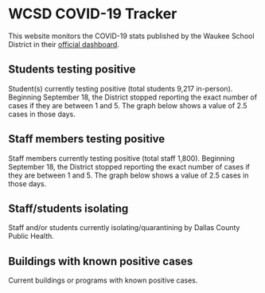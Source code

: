 # WCSD COVID-19 Tracker

This website monitors the COVID-19 stats published by the Waukee School District in their [official dashboard](https://waukeeschools.org/rtl/covid-19-information-for-families/).


## Students testing positive

Student(s) currently testing positive (total students 9,217 in-person). Beginning September 18, the District stopped
reporting the exact number of cases if they are between 1 and 5. The graph below shows a value of 2.5 cases in
those days.

<div id="data-students"></div>


## Staff members testing positive

Staff members currently testing positive (total staff 1,800). Beginning September 18, the District stopped
reporting the exact number of cases if they are between 1 and 5. The graph below shows a value of 2.5 cases in
those days.

<div id="data-staff"></div>


## Staff/students isolating

Staff and/or students currently isolating/quarantining by Dallas County Public Health.

<div id="data-isolating"></div>


## Buildings with known positive cases

Current buildings or programs with known positive cases.

<div id="buildings"></div>



<script src="https://cdn.jsdelivr.net/npm/vega@5.12.1"></script>
<script src="https://cdn.jsdelivr.net/npm/vega-lite@4.13.1"></script>
<script src="https://cdn.jsdelivr.net/npm/vega-embed@6.8.0"></script>
<script src="plots.js"></script>

<script type="text/javascript">
  load_plot("data-students");
  load_plot("data-staff");
  load_plot("data-isolating");
  load_plot("buildings");
</script>
